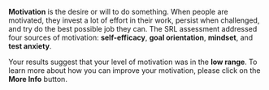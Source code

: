 **Motivation** is the desire or will to do something. When people are motivated, they invest a lot of effort in their work, persist when challenged, and try do the best possible job they can. The SRL assessment addressed four sources of motivation: **self-efficacy**, **goal orientation**, **mindset**, and **test anxiety**. 

Your results suggest that your level of motivation was in the **low range**. To learn more about how you can improve your motivation, please click on the **More Info** button. 
